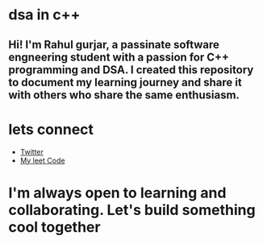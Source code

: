 # dsa in c++
## Hi! I'm Rahul gurjar, a passinate software engneering student with a passion for C++ programming and DSA. I created this repository to document my learning journey and share it with others who share the same enthusiasm.



# lets connect
 * [Twitter](https://twitter.com/RahulGurjar_247)
 * [My leet Code](https://leetcode.com/Rahul_gurjar_247/)

# I'm always open to learning and collaborating. Let's build something cool together




